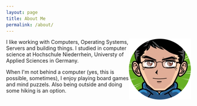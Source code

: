 ```yaml
---
layout: page
title: About Me
permalink: /about/
---
```


<div style="float: right">
	<img src="/assets/me.png" alt="This is me :D">
</div>
I like working with Computers, Operating Systems, Servers and building things. I studied in computer science at Hochschule Niederrhein, Universty of Applied Sciences in Germany.

When I'm not behind a computer (yes, this is possible, sometimes), I enjoy playing board games and mind puzzels. Also being outside and doing some hiking is an option.
